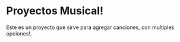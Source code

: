 # Proyectos Musical!
Este es un proyecto que sirve para agregar canciones, con multiples opciones!.
